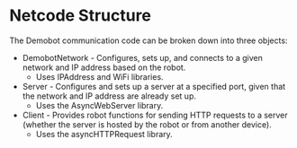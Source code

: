 # Netcode Structure

The Demobot communication code can be broken down into three objects:

- DemobotNetwork - Configures, sets up, and connects to a given network and IP
  address based on the robot.
  - Uses IPAddress and WiFi libraries.
- Server - Configures and sets up a server at a specified port, given that the
  network and IP address are already set up.
  - Uses the AsyncWebServer library.
- Client - Provides robot functions for sending HTTP requests to a server
  (whether the server is hosted by the robot or from another device).
  - Uses the asyncHTTPRequest library.
